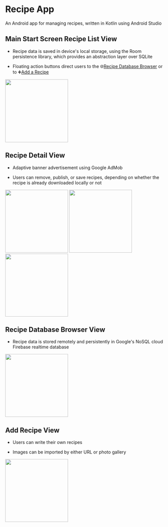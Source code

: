 # Recipe App
An Android app for managing recipes, written in Kotlin using Android Studio

## Main Start Screen Recipe List View
- Recipe data is saved in device's local storage, using the Room persistence library, which provides an abstraction layer over SQLite

- Floating action buttons direct users to the 🌐[Recipe Database Browser](#recipe-database-browser-view) or to ➕[Add a Recipe](#add-recipe-view)

<img src="https://github.com/user-attachments/assets/2630a9d1-8aa8-4dd3-985c-71b1c83df812" width="200" />

## Recipe Detail View
- Adaptive banner advertisement using Google AdMob

- Users can remove, publish, or save recipes, depending on whether the recipe is already downloaded locally or not

<img src="https://github.com/user-attachments/assets/6387ce91-86f9-4bc3-b21e-b60a3b124035" width="200" />
<img src="https://github.com/user-attachments/assets/bc9a11a9-7ec8-4866-9469-15ca72a635bf" width="200" />
<img src="https://github.com/user-attachments/assets/52f9d33f-5772-4b56-a5ef-a42b35004e1f" width="200" />

## Recipe Database Browser View
- Recipe data is stored remotely and persistently in Google's NoSQL cloud Firebase realtime database

<img src="https://github.com/user-attachments/assets/57575198-fcca-48c1-87d2-3e24eba1339c" width="200" />

## Add Recipe View
- Users can write their own recipes

- Images can be imported by either URL or photo gallery

<img src="https://github.com/user-attachments/assets/3455c3be-db9d-407b-96d8-2aed62e40e88" width="200" />


